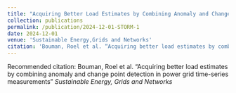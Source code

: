 ```yaml
---
title: "Acquiring Better Load Estimates by Combining Anomaly and Change-point Detection in Power Grid Time-series Measurements"
collection: publications
permalink: /publication/2024-12-01-STORM-1
date: 2024-12-01
venue: 'Sustainable Energy,Grids and Networks'
citation: 'Bouman, Roel et al. “Acquiring better load estimates by combining anomaly and change point detection in power grid time-series measurements” <i> Sustainable Energy, Grids and Networks'
---
```

Recommended citation: Bouman, Roel et al. “Acquiring better load estimates by combining anomaly and change point detection in power grid time-series measurements” <i> Sustainable Energy, Grids and Networks